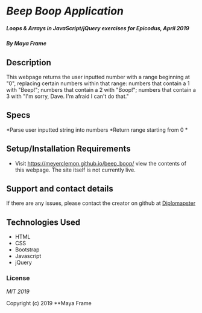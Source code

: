 # _Beep Boop Application_

##### _Loops & Arrays in JavaScript/jQuery exercises for Epicodus, April 2019_

##### By **Maya Frame**

## Description
This webpage returns the user inputted number with a range beginning at "0", replacing certain numbers within that range: numbers that contain a 1 with "Beep!";
numbers that contain a 2 with "Boop!";
numbers that contain a 3 with "I'm sorry, Dave. I'm afraid I can't do that."
## Specs
*Parse user inputted string into numbers
*Return range starting from 0
* 

## Setup/Installation Requirements

* Visit https://meyerclemon.github.io/beep_boop/ view the contents of this webpage. The site itself is not currently live.

## Support and contact details

If there are any issues, please contact the creator on github at [Diplomapster](https://github.com/diplomapster)

## Technologies Used

* HTML
* CSS
* Bootstrap
* Javascript
* jQuery

### License

*MIT 2019*

Copyright (c) 2019 **Maya Frame

